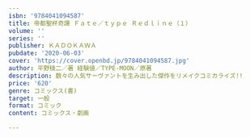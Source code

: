 ```yaml
---
isbn: '9784041094587'
title: 帝都聖杯奇譚 Ｆａｔｅ／ｔｙｐｅ Ｒｅｄｌｉｎｅ（１）
volume: ''
series: ''
publisher: ＫＡＤＯＫＡＷＡ
pubdate: '2020-06-03'
cover: 'https://cover.openbd.jp/9784041094587.jpg'
author: 平野稜二／著 経験値／TYPE-MOON／原著
description: 数々の人気サーヴァントを生み出した傑作をリメイクコミカライズ!!
price: '620'
genre: コミックス(書)
target: 一般
format: コミック
content: コミックス・劇画

---
```

